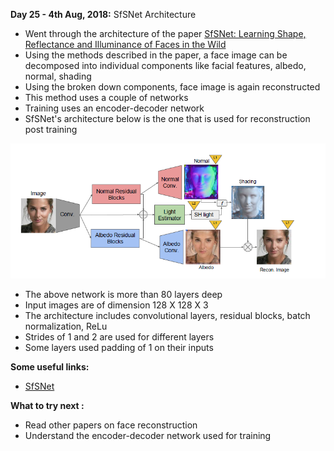 **Day 25 - 4th Aug, 2018:** SfSNet Architecture        

* Went through the architecture of the paper [SfSNet: Learning Shape, Reflectance and Illuminance of Faces in the Wild](https://arxiv.org/abs/1712.01261)   
* Using the methods described in the paper, a face image can be decomposed into individual components like facial features, albedo, normal, shading  
* Using the broken down components, face image is again reconstructed   
* This method uses a couple of networks  
* Training uses an encoder-decoder network  
* SfSNet's architecture below is the one that is used for reconstruction post training   

<p><img src="https://raw.githubusercontent.com/theimgclist/100DaysOfMLCode/master/images/sfsnet.png"/></p>  

* The above network is more than 80 layers deep  
* Input images are of dimension 128 X 128 X 3  
* The architecture includes convolutional layers, residual blocks, batch normalization, ReLu  
* Strides of 1 and 2 are used for different layers  
* Some layers used padding of 1 on their inputs  

**Some useful links:**  
* [SfSNet](https://arxiv.org/abs/1712.01261)

**What to try next :**   
* Read other papers on face reconstruction    
* Understand the encoder-decoder network used for training  
